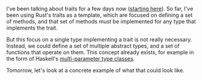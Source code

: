 I've been talking about traits for a few days now
([starting here](/daily/2025-06-14)). So far, I've been using Rust's traits as a
template, which are focused on defining a set of methods, and that set of
methods must be implemented for any type that implements the trait.

But this focus on a single type implementing a trait is not really necessary.
Instead, we could define a set of multiple abstract types, and a set of
functions that operate on them. This concept already exists, for example in the
form of Haskell's [multi-parameter type classes].

Tomorrow, let's look at a concrete example of what that could look like.

[multi-parameter type classes]: https://wiki.haskell.org/Multi-parameter_type_class
